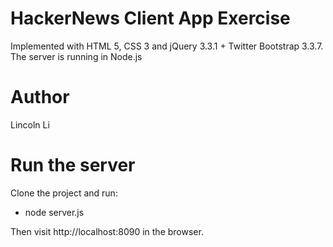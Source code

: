 HackerNews Client App Exercise
============
Implemented with HTML 5, CSS 3 and jQuery 3.3.1 + Twitter Bootstrap 3.3.7.
The server is running in Node.js

Author
============
Lincoln Li

Run the server
============
Clone the project and run:
- node server.js

Then visit http://localhost:8090 in the browser.
